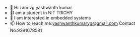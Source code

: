 - 👋 Hi i am vg yashwanth kumar
- 💞I am a student in NIT TRICHY
- 👀 I am interested in embedded systems 
- 📫 How to reach me:yashwanthkumarvg@gmail.com
     Contact No:9391678581

<!---
vgyashwanth/vgyashwanth is a ✨ special ✨ repository because its `README.md` (this file) appears on your GitHub profile.
You can click the Preview link to take a look at your changes.
--->
